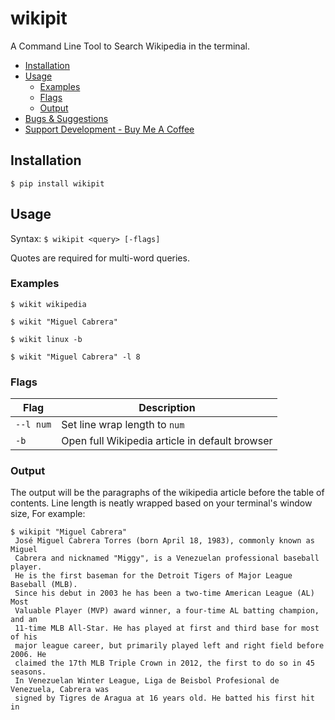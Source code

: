 # wikipit
A Command Line Tool to Search Wikipedia in the terminal.

 - [Installation](#installation)
 - [Usage](#usage)
   - [Examples](#examples)
   - [Flags](#flags)
   - [Output](#output)
 - [Bugs & Suggestions](#bugs-and-suggestions)
 - [Support Development - Buy Me A Coffee](#support-development)

 ## Installation

`$ pip install wikipit`

## Usage

Syntax: `$ wikipit <query> [-flags]`

Quotes are required for multi-word queries.

### Examples

`$ wikit wikipedia`

`$ wikit "Miguel Cabrera"`

`$ wikit linux -b`

`$ wikit "Miguel Cabrera" -l 8`

### Flags

| Flag | Description |
| ---- | ----------- |
| `--l num` | Set line wrap length to `num` |
| `-b` | Open full Wikipedia article in default browser |

### Output

The output will be the paragraphs of the wikipedia article before the table of contents.
Line length is neatly wrapped based on your terminal's window size, For example:

```
$ wikipit "Miguel Cabrera"
 José Miguel Cabrera Torres (born April 18, 1983), commonly known as Miguel 
 Cabrera and nicknamed "Miggy", is a Venezuelan professional baseball player. 
 He is the first baseman for the Detroit Tigers of Major League Baseball (MLB).
 Since his debut in 2003 he has been a two-time American League (AL) Most 
 Valuable Player (MVP) award winner, a four-time AL batting champion, and an 
 11-time MLB All-Star. He has played at first and third base for most of his 
 major league career, but primarily played left and right field before 2006. He 
 claimed the 17th MLB Triple Crown in 2012, the first to do so in 45 seasons. 
 In Venezuelan Winter League, Liga de Beisbol Profesional de Venezuela, Cabrera was
 signed by Tigres de Aragua at 16 years old. He batted his first hit in 
```
